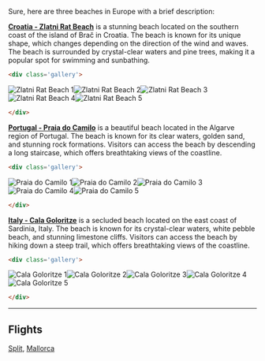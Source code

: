 Sure, here are three beaches in Europe with a brief description:

**[Croatia - Zlatni Rat Beach](https://www.visitsplit.com/en/2075/zlatni-rat-beach)** is a stunning beach located on the southern coast of the island of Brač in Croatia. The beach is known for its unique shape, which changes depending on the direction of the wind and waves. The beach is surrounded by crystal-clear waters and pine trees, making it a popular spot for swimming and sunbathing.

```html
<div class='gallery'>
```
![Zlatni Rat Beach 1](https://images.placeholders.dev/?width=300&height=300&text=Zlatni+Rat+Beach+1)![Zlatni Rat Beach 2](https://images.placeholders.dev/?width=300&height=300&text=Zlatni+Rat+Beach+2)![Zlatni Rat Beach 3](https://images.placeholders.dev/?width=300&height=300&text=Zlatni+Rat+Beach+3)![Zlatni Rat Beach 4](https://images.placeholders.dev/?width=300&height=300&text=Zlatni+Rat+Beach+4)![Zlatni Rat Beach 5](https://images.placeholders.dev/?width=300&height=300&text=Zlatni+Rat+Beach+5)

```html
</div>
```

**[Portugal - Praia do Camilo](https://www.algarvefun.com/praia-do-camilo-beach/)** is a beautiful beach located in the Algarve region of Portugal. The beach is known for its clear waters, golden sand, and stunning rock formations. Visitors can access the beach by descending a long staircase, which offers breathtaking views of the coastline.

```html
<div class='gallery'>
```

![Praia do Camilo 1](https://images.placeholders.dev/?width=300&height=300&text=Praia+do+Camilo+1)![Praia do Camilo 2](https://images.placeholders.dev/?width=300&height=300&text=Praia+do+Camilo+2)![Praia do Camilo 3](https://images.placeholders.dev/?width=300&height=300&text=Praia+do+Camilo+3)![Praia do Camilo 4](https://images.placeholders.dev/?width=300&height=300&text=Praia+do+Camilo+4)![Praia do Camilo 5](https://images.placeholders.dev/?width=300&height=300&text=Praia+do+Camilo+5)

```html
</div>
```

**[Italy - Cala Goloritze](https://www.sardinianbeaches.com/en/cala-goloritze)** is a secluded beach located on the east coast of Sardinia, Italy. The beach is known for its crystal-clear waters, white pebble beach, and stunning limestone cliffs. Visitors can access the beach by hiking down a steep trail, which offers breathtaking views of the coastline.

```html
<div class='gallery'>
```

![Cala Goloritze 1](https://images.placeholders.dev/?width=300&height=300&text=Cala+Goloritze+1)![Cala Goloritze 2](https://images.placeholders.dev/?width=300&height=300&text=Cala+Goloritze+2)![Cala Goloritze 3](https://images.placeholders.dev/?width=300&height=300&text=Cala+Goloritze+3)![Cala Goloritze 4](https://images.placeholders.dev/?width=300&height=300&text=Cala+Goloritze+4)![Cala Goloritze 5](https://images.placeholders.dev/?width=300&height=300&text=Cala+Goloritze+5)

```html
</div>
```

---

## Flights
<a href="https://www.kiwi.com" data-type='flight' target="_blank">Split</a>, <a href="https://www.kiwi.com" data-type='flight' target="_blank">Mallorca</a>